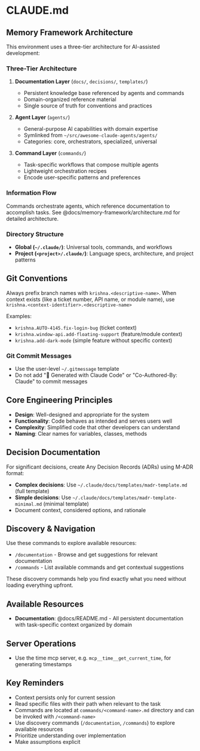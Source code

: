 # CLAUDE.md

## Memory Framework Architecture

This environment uses a three-tier architecture for AI-assisted development:

### Three-Tier Architecture

1. **Documentation Layer** (`docs/`, `decisions/`, `templates/`)
   - Persistent knowledge base referenced by agents and commands
   - Domain-organized reference material
   - Single source of truth for conventions and practices

2. **Agent Layer** (`agents/`)
   - General-purpose AI capabilities with domain expertise
   - Symlinked from `~/src/awesome-claude-agents/agents/`
   - Categories: core, orchestrators, specialized, universal

3. **Command Layer** (`commands/`)
   - Task-specific workflows that compose multiple agents
   - Lightweight orchestration recipes
   - Encode user-specific patterns and preferences

### Information Flow

Commands orchestrate agents, which reference documentation to accomplish tasks. See @docs/memory-framework/architecture.md for detailed architecture.

### Directory Structure

- **Global (`~/.claude/`)**: Universal tools, commands, and workflows
- **Project (`<project>/.claude/`)**: Language specs, architecture, and project patterns

## Git Conventions

Always prefix branch names with `krishna.<descriptive-name>`. When context exists (like a ticket number, API name, or module name), use `krishna.<context-identifier>.<descriptive-name>`

Examples:

- `krishna.AUTO-4145.fix-login-bug` (ticket context)
- `krishna.window-api.add-floating-support` (feature/module context)
- `krishna.add-dark-mode` (simple feature without specific context)

### Git Commit Messages

- Use the user-level `~/.gitmessage` template
- Do not add "🤖 Generated with Claude Code" or "Co-Authored-By: Claude" to commit messages

## Core Engineering Principles

- **Design**: Well-designed and appropriate for the system
- **Functionality**: Code behaves as intended and serves users well
- **Complexity**: Simplified code that other developers can understand
- **Naming**: Clear names for variables, classes, methods

## Decision Documentation

For significant decisions, create Any Decision Records (ADRs) using M-ADR format:

- **Complex decisions**: Use `~/.claude/docs/templates/madr-template.md` (full template)
- **Simple decisions**: Use `~/.claude/docs/templates/madr-template-minimal.md` (minimal template)
- Document context, considered options, and rationale

## Discovery & Navigation

Use these commands to explore available resources:

- `/documentation` - Browse and get suggestions for relevant documentation
- `/commands` - List available commands and get contextual suggestions

These discovery commands help you find exactly what you need without loading everything upfront.

## Available Resources

- **Documentation**: @docs/README.md - All persistent documentation with task-specific context organized by domain

## Server Operations

- Use the time mcp server, e.g. `mcp__time__get_current_time`, for generating timestamps

## Key Reminders

- Context persists only for current session
- Read specific files with their path when relevant to the task
- Commands are located at `commands/<command-name>.md` directory and can be invoked with `/<command-name>`
- Use discovery commands (`/documentation`, `/commands`) to explore available resources
- Prioritize understanding over implementation
- Make assumptions explicit

